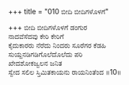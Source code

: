 +++
title = "010 ಬೀದಿ ಬೀದಿಗಳೊಳಗೆ"

+++
ಬೀದಿ ಬೀದಿಗಳೊಳಗೆ ಡಂಗುರ  
ನಾದವೆಸೆದವು ಕೇರಿ ಕೇರಿಗೆ    
ಕೈದುಕಾರರು ನೆರೆದು ನಿಂದರು ಸೂರೆಗರ ಕೆಡಹಿ  
ಸುಯ್ದನಡಿಗಡಿಗೊಲೆದೊಲೆದು ಪರಿ  
ಖೇದಶೋಕಜ್ವಲನ ಜನಿತ  
ಸ್ವೇದ ಸಲಿಲ ಸ್ತಿಮಿತಕಾಯನು ರಾಯನಿಂತೆಂದ     ॥10॥